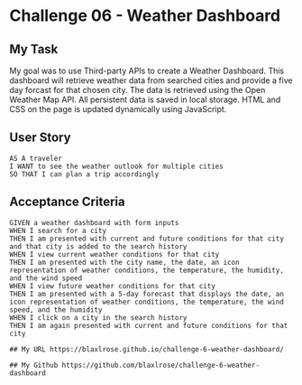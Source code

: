 # Challenge 06 - Weather Dashboard

## My Task

My goal was to use Third-party APIs to create a Weather Dashboard. This dashboard will retrieve weather data from searched cities and provide a five day forcast for that chosen city. The data is retrieved using the Open Weather Map API. All persistent data is saved in local storage. HTML and CSS on the page is updated dynamically using JavaScript.


## User Story

```
AS A traveler
I WANT to see the weather outlook for multiple cities
SO THAT I can plan a trip accordingly
```

## Acceptance Criteria

```
GIVEN a weather dashboard with form inputs
WHEN I search for a city
THEN I am presented with current and future conditions for that city and that city is added to the search history
WHEN I view current weather conditions for that city
THEN I am presented with the city name, the date, an icon representation of weather conditions, the temperature, the humidity, and the wind speed
WHEN I view future weather conditions for that city
THEN I am presented with a 5-day forecast that displays the date, an icon representation of weather conditions, the temperature, the wind speed, and the humidity
WHEN I click on a city in the search history
THEN I am again presented with current and future conditions for that city

## My URL https://blaxlrose.github.io/challenge-6-weather-dashboard/

## My Github https://github.com/blaxlrose/challenge-6-weather-dashboard
```



